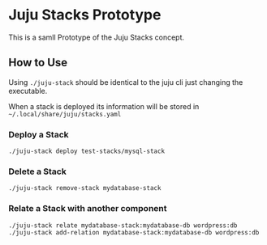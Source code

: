 # Juju Stacks Prototype

This is a samll Prototype of the Juju Stacks concept.


## How to Use

Using `./juju-stack` should be identical to the juju cli just changing the executable.

When a stack is deployed its information will be stored in `~/.local/share/juju/stacks.yaml`

### Deploy a Stack
`./juju-stack deploy test-stacks/mysql-stack`

### Delete a Stack
`./juju-stack remove-stack mydatabase-stack`

### Relate a Stack with another component
`./juju-stack relate mydatabase-stack:mydatabase-db wordpress:db`
`./juju-stack add-relation mydatabase-stack:mydatabase-db wordpress:db`
